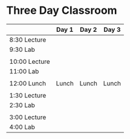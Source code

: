 # Three Day Classroom

|               | Day 1 | Day 2 | Day 3 |
| -----         | ----- | ----- | ----- |
| 8:30  Lecture |       |       |       |
| 9:30  Lab     |       |       |       |
|               |       |       |       |
| 10:00 Lecture |       |       |       |
| 11:00 Lab     |       |       |       |
|               |       |       |       |
| 12:00 Lunch   | Lunch | Lunch | Lunch |
|               |       |       |       |
|  1:30 Lecture |       |       |       |
|  2:30 Lab     |       |       |       |
|               |       |       |       |
|  3:00 Lecture |       |       |       |
|  4:00 Lab     |       |       |       |